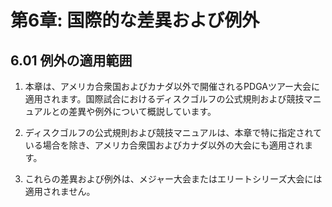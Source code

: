 # 第6章: 国際的な差異および例外

## 6.01 例外の適用範囲

1. 本章は、アメリカ合衆国およびカナダ以外で開催されるPDGAツアー大会に適用されます。国際試合におけるディスクゴルフの公式規則および競技マニュアルとの差異や例外について概説しています。

1. ディスクゴルフの公式規則および競技マニュアルは、本章で特に指定されている場合を除き、アメリカ合衆国およびカナダ以外の大会にも適用されます。

1. これらの差異および例外は、メジャー大会またはエリートシリーズ大会には適用されません。
